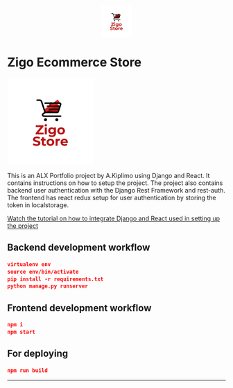 <p align="center">
  <p align="center">
    <a href="https://github.com/akakiplimo/Zigo-Ecommerce" target="_blank">
      <img src="https://github.com/akakiplimo/Zigo-Ecommerce/blob/main/zigologo.png" alt="JustDjango" height="72">
    </a>
  </p>
</p>

# Zigo Ecommerce Store

[![alt text](https://github.com/akakiplimo/Zigo-Ecommerce/blob/main/zigologo.png "Logo")](https://github.com/akakiplimo/Zigo-Ecommerce)

This is an ALX Portfolio project by A.Kiplimo using Django and React. It contains instructions on how to setup the project. The project also contains backend user authentication with the Django Rest Framework and rest-auth. The frontend has react redux setup for user authentication by storing the token in localstorage.

[Watch the tutorial on how to integrate Django and React used in setting up the project](https://youtu.be/YKYVv0gm_0o)

## Backend development workflow

```json
virtualenv env
source env/bin/activate
pip install -r requirements.txt
python manage.py runserver
```

## Frontend development workflow

```json
npm i
npm start
```

## For deploying

```json
npm run build
```

---
